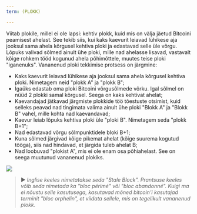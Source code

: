 ```yaml
---
term: (PLOKK)

---
```

Viitab plokile, millel ei ole lapsi: kehtiv plokk, kuid mis on välja jäetud Bitcoini peamisest ahelast. See tekib siis, kui kaks kaevurit leiavad lühikese aja jooksul sama ahela kõrgusel kehtiva ploki ja edastavad selle üle võrgu. Lõpuks valivad sõlmed ainult ühe ploki, mille nad ahelasse lisavad, vastavalt kõige rohkem tööd kogunud ahela põhimõttele, muutes teise ploki "iganenuks". Vananenud ploki tekkimise protsess on järgmine:


- Kaks kaevurit leiavad lühikese aja jooksul sama ahela kõrgusel kehtiva ploki. Nimetagem neid "plokk A" ja "plokk B";
- Igaüks edastab oma ploki Bitcoini võrgusõlmede võrku. Igal sõlmel on nüüd 2 plokki samal kõrgusel. Seega on kaks kehtivat ahelat;
- Kaevandajad jätkavad järgmiste plokkide töö tõestuste otsimist, kuid selleks peavad nad tingimata valima ainult ühe ploki "Blokk A" ja "Blokk B" vahel, mille kohta nad kaevandavad;
- Kaevur leiab lõpuks kehtiva ploki üle "ploki B". Nimetagem seda "plokk B+1";
- Nad edastavad võrgu sõlmpunktidele bloki B+1;
- Kuna sõlmed järgivad kõige pikemat ahelat (kõige suurema kogutud tööga), siis nad hindavad, et järgida tuleb ahelat B;
- Nad loobuvad "plokist A", mis ei ole enam osa põhiahelast. See on seega muutunud vananenud plokiks.

![](../../dictionnaire/assets/9.webp)

> ► *Inglise keeles nimetatakse seda "Stale Block". Prantsuse keeles võib seda nimetada ka "bloc périmé" või "bloc abandonné". Kuigi ma ei nõustu selle kasutusega, kasutavad mõned bitcoin'i kasutajad terminit "bloc orphelin", et viidata sellele, mis on tegelikult vananenud plokk.*